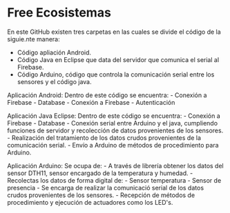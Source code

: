 # Free Ecosistemas
En este GitHub existen tres carpetas en las cuales se divide el código de la siguie.nte manera:
 - Código apliación Android.
 - Código Java en Eclipse que data del servidor que comunica el serial al Firebase.
 - Código Arduino, código que controla la comunicación serial entre los sensores y el código java.
 
Aplicación Android:
  Dentro de este código se encuentra:
        - Conexión a Firebase - Database
        - Conexión a Firebase - Autenticación 
    
Aplicación Java Eclipse:
  Dentro de este código se encuentra:
    - Conexión a Firebase - Database
    - Conexión serial entre Arduino y el java, cumpliendo funciones de servidor y recolección de datos provenientes de los sensores.
    - Realización del tratamiento de los datos crudos provenientes de la comunicación serial.
    - Envío a Arduino de métodos de procedimiento para Arduino.
    
Aplicación Arduino:
  Se ocupa de:
    - A través de librería obtener los datos del sensor DTH11, sensor encargado de la temperatura y humedad.
    - Recolectas los datos de forma digital de:
      - Sensor temperatura
      - Sensor de presencia
    - Se encarga de realizar la comunicació serial de los datos crudos provenientes de los sensores.
    - Recepción de métodos de procedimiento y ejecución de actuadores como los LED's.
        
